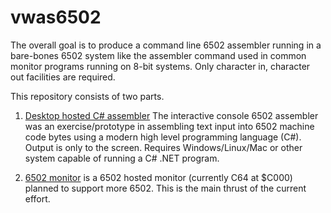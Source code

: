 # vwas6502

The overall goal is to produce a command line 6502 assembler running in a bare-bones 6502 system like the assembler command used in common monitor programs running on 8-bit systems.   Only character in, character out facilities are required.

This repository consists of two parts.

1. [Desktop hosted C# assembler](src/dotnet/README.md) The interactive console 6502 assembler was an exercise/prototype in assembling text input into 6502 machine code bytes using a modern high level programming language (C#).  Output is only to the screen.  Requires Windows/Linux/Mac or other system capable of running a C# .NET program.

2. [6502 monitor](src/6502/README.md) is a 6502 hosted monitor (currently C64 at $C000) planned to support more 6502.   This is the main thrust of the current effort.